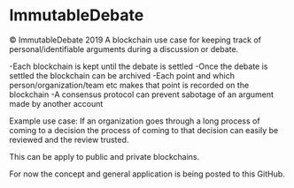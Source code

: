 # ImmutableDebate
© ImmutableDebate 2019
A blockchain use case for keeping track of personal/identifiable arguments during a discussion or debate.

-Each blockchain is kept until the debate is settled
-Once the debate is settled the blockchain can be archived
-Each point and which person/organization/team etc makes that point is recorded on the blockchain
-A consensus protocol can prevent sabotage of an argument made by another account

Example use case: If an organization goes through a long process of coming to a decision the process of coming to that decision
can easily be reviewed and the review trusted.

This can be apply to public and private blockchains.

For now the concept and general application is being posted to this GitHub.

